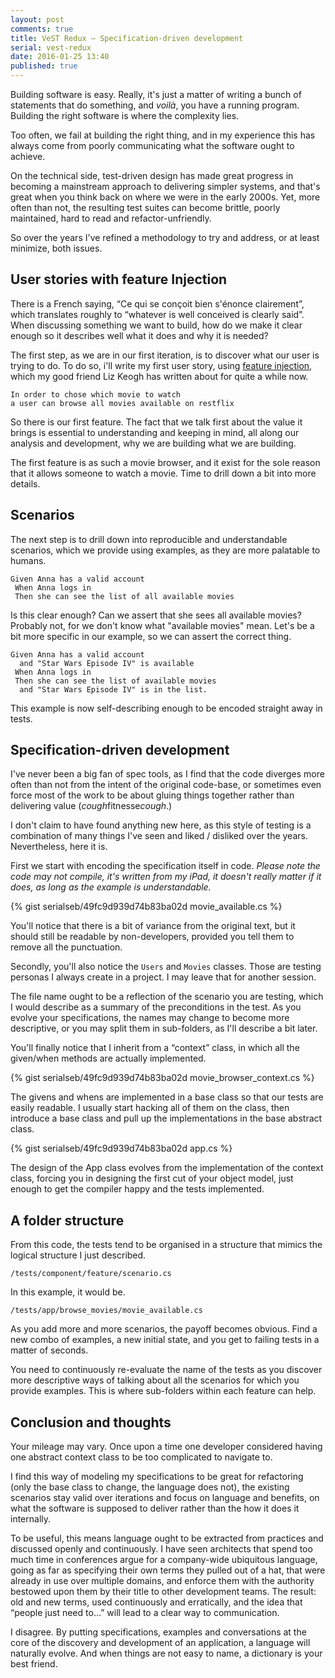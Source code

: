 ```yaml
---
layout: post
comments: true
title: VeST Redux – Specification-driven development
serial: vest-redux
date: 2016-01-25 13:40
published: true
---
```

Building software is easy. Really, it's just a matter of writing a bunch of statements that do something, and _voilà_, you have a running program. Building the right software is where the complexity lies.

Too often, we fail at building the right thing, and in my experience this has always come from poorly communicating what the software ought to achieve.

On the technical side, test-driven design has made great progress in becoming a mainstream approach to delivering simpler systems, and that's great when you think back on where we were in the early 2000s. Yet, more often than not, the resulting test suites can become brittle, poorly maintained, hard to read and refactor-unfriendly.

So over the years I've refined a methodology to try and address, or at least minimize, both issues.

## User stories with feature Injection

There is a French saying, “Ce qui se conçoit bien s'énonce clairement”, which translates roughly to
“whatever is well conceived is clearly said”. When discussing something we want to build, how do we make it clear enough so it describes well what it does and why it is needed?

The first step, as we are in our first iteration, is to discover what our user is trying to do. To do so, i'll write my first user story, using [feature injection][feature-injection], which my good friend Liz Keogh has written about for quite a while now.

    In order to chose which movie to watch
    a user can browse all movies available on restflix

So there is our first feature. The fact that we talk first about the value it brings is essential to understanding and keeping in mind, all along our analysis and development, why we are building what we are building.

The first feature is as such a movie browser, and it exist for the sole reason that it allows someone to watch a movie. Time to drill down a bit into more details.

## Scenarios

The next step is to drill down into reproducible and understandable scenarios, which we provide using examples, as they are more palatable to humans.

    Given Anna has a valid account
     When Anna logs in
     Then she can see the list of all available movies

Is this clear enough? Can we assert that she sees all available movies? Probably not, for we don't know what "available movies" mean. Let's be a bit more specific in our example, so we can assert the correct thing.

    Given Anna has a valid account
      and "Star Wars Episode IV" is available
     When Anna logs in
     Then she can see the list of available movies
      and "Star Wars Episode IV" is in the list.

This example is now self-describing enough to be encoded straight away in tests.

## Specification-driven development

I've never been a big fan of spec tools, as I find that the code diverges more often than not from the intent of the original code-base, or sometimes even force most of the work to be about gluing things together rather than delivering value (*cough*fitnesse*cough*.)

I don't claim to have found anything new here, as this style of testing is a combination of many things I've seen and liked / disliked over the years. Nevertheless, here it is.

First we start with encoding the specification itself in code. _Please note the code may not compile, it's written from my iPad, it doesn't really matter if it does, as long as the example is understandable._

{% gist serialseb/49fc9d939d74b83ba02d movie_available.cs %}

You'll notice that there is a bit of variance from the original text, but it should still be readable by non-developers, provided you tell them to remove all the punctuation.

Secondly, you'll also notice the `Users` and `Movies` classes. Those are testing personas I always create in a project. I may leave that for another session.

The file name ought to be a reflection of the scenario you are testing, which I would describe as a summary of the preconditions in the test. As you evolve your specifications, the names may change to become more descriptive, or you may split them in sub-folders, as I'll describe a bit later.

You'll finally notice that I inherit from a “context” class, in which all the given/when methods are actually implemented.

{% gist serialseb/49fc9d939d74b83ba02d movie_browser_context.cs %}

The givens and whens are implemented in a base class so that our tests are easily readable. I usually start hacking all of them on the class, then introduce a base class and pull up the implementations in  the base abstract class.

{% gist serialseb/49fc9d939d74b83ba02d app.cs %}

The design of the App class evolves from the implementation of the context class, forcing you in designing the first cut of your object model, just enough to get the compiler happy and the tests implemented.

## A folder structure

From this code, the tests tend to be organised in a structure that mimics the logical structure I just described.

    /tests/component/feature/scenario.cs

In this example, it would be.

    /tests/app/browse_movies/movie_available.cs

As you add more and more scenarios, the payoff becomes obvious. Find a new combo of examples, a new initial state, and you get to failing tests in a matter of seconds.

You need to continuously re-evaluate the name of the tests as you discover more descriptive ways of talking about all the scenarios for which you provide examples. This is where sub-folders within each feature can help.

## Conclusion and thoughts

Your mileage may vary. Once upon a time one developer considered having one abstract context class to be too complicated to navigate to.

I find this way of modeling my specifications to be great for refactoring (only the base class to change, the language does not), the existing scenarios stay valid over iterations and focus on language and benefits, on what the software is supposed to deliver rather than the how it does it internally.

To be useful, this means language ought to be extracted from practices and discussed openly and continuously. I have seen architects that spend too much time in conferences argue for a company-wide ubiquitous language, going as far as specifying their own terms they pulled out of a hat, that were already in use over multiple domains, and enforce them with the authority bestowed upon them by their title to other development teams. The result: old and new terms, used continuously and erratically, and the idea that “people just need to...” will lead to a clear way to communication.

I disagree. By putting specifications, examples and conversations at the core of the discovery and development of an application, a language will naturally evolve. And when things are not easy to name, a dictionary is your best friend.

[feature-injection]: <http://lizkeogh.com/2008/09/10/feature-injection-and-handling-technical-stories/>
